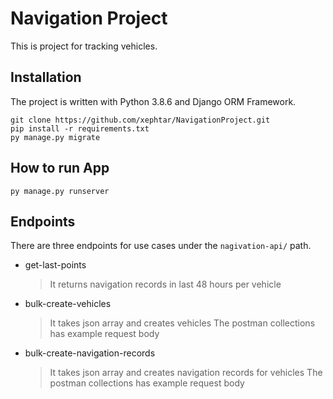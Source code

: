 # Navigation Project

This is project for tracking vehicles. 


## Installation
The project is written with Python 3.8.6 and Django ORM Framework.

```
git clone https://github.com/xephtar/NavigationProject.git
pip install -r requirements.txt
py manage.py migrate
```

## How to run App

```
py manage.py runserver
```

## Endpoints

There are three endpoints for use cases under the ```nagivation-api/``` path.

 - get-last-points
	 > It returns navigation records in last 48 hours per vehicle
 - bulk-create-vehicles
	 > It takes json array and creates vehicles
	 > The postman collections has example request body
 - bulk-create-navigation-records
	 > It takes json array and creates navigation records for vehicles
	 > The postman collections has example request body
